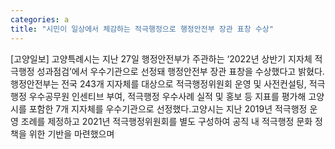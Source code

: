 ```yaml
---
categories: a
title: "시민이 일상에서 체감하는 적극행정으로 행정안전부 장관 표창 수상"
---
```

[고양일보] 고양특례시는 지난 27일 행정안전부가 주관하는 ‘2022년 상반기 지자체 적극행정 성과점검’에서 우수기관으로 선정돼 행정안전부 장관 표창을 수상했다고 밝혔다.행정안전부는 전국 243개 지자체를 대상으로 적극행정위원회 운영 및 사전컨설팅, 적극행정 우수공무원 인센티브 부여, 적극행정 우수사례 실적 및 홍보 등 지표를 평가해 고양시를 포함한 7개 지자체를 우수기관으로 선정했다.고양시는 지난 2019년 적극행정 운영 조례를 제정하고 2021년 적극행정위원회를 별도 구성하여 공직 내 적극행정 문화 정책을 위한 기반을 마련했으며